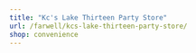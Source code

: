 ```yaml
---
title: "Kc's Lake Thirteen Party Store"
url: /farwell/kcs-lake-thirteen-party-store/
shop: convenience
---
```

